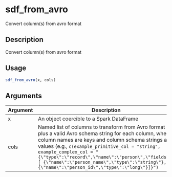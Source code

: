 # sdf_from_avro


Convert column(s) from avro format




## Description

Convert column(s) from avro format





## Usage
```r
sdf_from_avro(x, cols)
```




## Arguments


Argument      |Description
------------- |----------------
x | An object coercible to a Spark DataFrame
cols | Named list of columns to transform from Avro format plus a valid Avro schema string for each column, where column names are keys and column schema strings are values (e.g., `c(example_primitive_col = "string", example_complex_col = "{\"type\":\"record\",\"name\":\"person\",\"fields\":[ {\"name\":\"person_name\",\"type\":\"string\"}, {\"name\":\"person_id\",\"type\":\"long\"}]}")`






